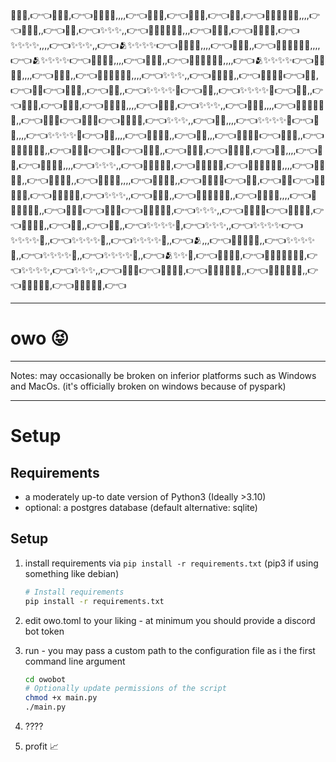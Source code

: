 
💖💖✨,👉👈💖💖✨,👉👈💖💖✨🥺,,,,👉👈💖💖✨,👉👈💖💖✨,👉👈💖💖,👉👈💖✨✨✨✨🥺,,,,👉👈💖💖🥺,,👉👈💖💖,👉👈✨✨✨,,👉👈💖✨✨✨✨🥺,,,👉👈💖💖✨,👉👈💖💖✨🥺,👉👈✨✨✨✨,,,,👉👈✨✨✨,,👉👈🫂✨✨✨✨👉👈💖💖💖🥺,,,,👉👈💖💖💖,,👉👈💖💖💖✨✨🥺,,,,👉👈🫂✨✨✨✨👉👈💖💖💖🥺,,,,👉👈💖💖💖,,👉👈💖💖💖✨✨🥺,,,,👉👈🫂✨✨✨✨👉👈💖💖💖🥺,,,,👉👈💖💖💖,,👉👈💖💖💖✨✨🥺,,,,👉👈✨✨✨,,👉👈💖💖✨🥺,,👉👈💖💖✨🥺👉👈💖💖,👉👈💖💖👉👈✨✨✨,,👉👈💖💖,,👉👈✨✨✨✨🥺👉👈💖💖,,👉👈✨✨✨✨🥺👉👈💖💖,,👉👈💖💖✨,👉👈💖💖✨,👉👈💖💖✨🥺,,,,👉👈💖💖✨,👉👈✨✨✨,,👉👈💖💖🥺,,,,👉👈💖✨✨✨✨🥺,,👉👈💖💖✨👉👈💖💖✨👉👈💖💖✨✨,👉👈✨✨✨,,👉👈💖💖,,,,👉👈✨✨✨✨🥺👉👈💖💖,,,,👉👈✨✨✨✨🥺👉👈💖💖,,,,👉👈💖💖✨🥺,,👉👈💖💖,,,👉👈💖💖✨🥺👉👈✨✨✨,,👉👈💖✨✨✨✨🥺,,👉👈💖💖✨👉👈💖💖👉👈✨✨✨,,👉👈💖💖✨,👉👈💖💖✨🥺,👉👈💖💖,,,,👉👈💖💖,👉👈💖💖✨🥺,,,,👉👈✨✨✨,,👉👈💖💖✨✨🥺,👉👈💖💖✨✨🥺,👉👈💖✨✨✨✨🥺,,,,👉👈💖💖✨🥺,,👉👈💖💖✨🥺,,👉👈💖💖✨🥺,,,,👉👈💖💖✨🥺,,👉👈💖💖✨🥺👉👈💖💖,👉👈💖💖👉👈💖💖✨✨🥺,👉👈💖💖✨✨🥺,👉👈✨✨✨,,👉👈💖💖🥺,,👉👈💖✨✨✨✨🥺,,👉👈💖💖✨🥺,,,,👉👈💖✨✨✨✨🥺,,👉👈💖💖🥺👉👈💖💖🥺👉👈💖💖✨✨🥺,👉👈✨✨✨,,👉👈💖💖✨🥺👉👈💖💖✨🥺,👉👈💖💖✨🥺,,👉👈💖💖,,👉👈💖💖,,👉👈✨✨✨✨🥺,👉👈✨✨✨,,👉👈✨✨✨✨👉👈✨✨✨✨🥺,,👉👈✨✨✨✨🥺,,👉👈✨✨✨✨🥺,,👉👈🫂,,,👉👈💖💖💖✨✨,,👉👈✨✨✨✨🥺,,👉👈✨✨✨✨🥺,,👉👈✨✨✨✨🥺,,👉👈🫂✨✨🥺,👉👈💖💖💖🥺,👉👈💖💖💖✨✨✨✨,👉👈✨✨✨✨,👉👈✨✨✨,,👉👈💖💖✨👉👈💖💖✨✨,👉👈💖✨✨✨✨🥺,,👉👈💖✨✨✨✨🥺,,👉👈💖💖✨✨🥺,👉👈💖💖✨✨🥺,👉👈

-----

# owo 😝

----

Notes: may occasionally be broken on inferior platforms such as Windows and MacOs.
(it's officially broken on windows because of pyspark)

----

# Setup

## Requirements

- a moderately up-to date version of Python3 (Ideally >3.10)
- optional: a postgres database (default alternative: sqlite)

## Setup

1.  install requirements via `pip install -r requirements.txt`
    (pip3 if using something like debian)

    ```bash
    # Install requirements
    pip install -r requirements.txt
    ```

1.  edit owo.toml to your liking - at minimum you should provide a discord
    bot token

1.  run - you may pass a custom path to the configuration file as i
    the first command line argument

    ```bash
    cd owobot
    # Optionally update permissions of the script
    chmod +x main.py
    ./main.py
    ```

1.  ????
1.  profit 📈
